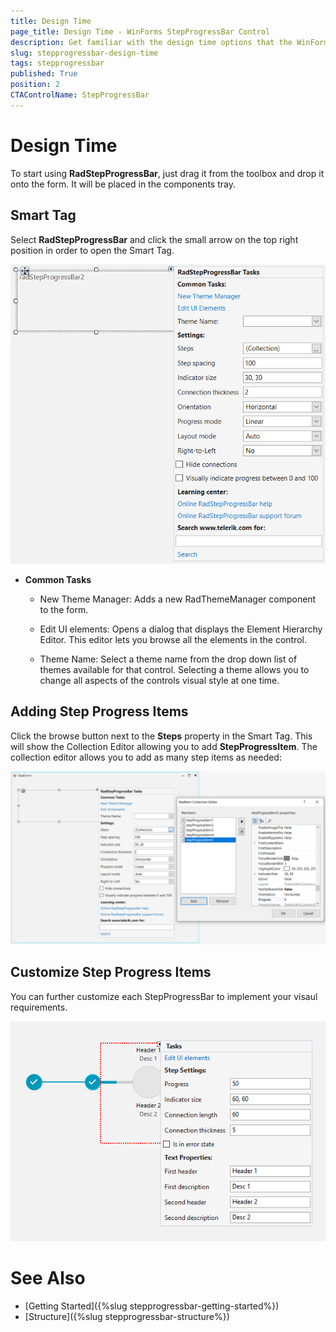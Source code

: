 ```yaml
---
title: Design Time
page_title: Design Time - WinForms StepProgressBar Control
description: Get familiar with the design time options that the WinForms StepProgressBar offers.   
slug: stepprogressbar-design-time
tags: stepprogressbar
published: True
position: 2 
CTAControlName: StepProgressBar
---
```


# Design Time 

To start using **RadStepProgressBar**, just drag it from the toolbox and drop it onto the form. It will be placed in the components tray.

## Smart Tag 

Select **RadStepProgressBar** and click the small arrow on the top right position in order to open the Smart Tag.

![winforms/stepprogressbar-design-time 001](images/stepprogressbar-design-time001.png) 

* **Common Tasks**

	* New Theme Manager: Adds a new RadThemeManager component to the form.

	* Edit UI elements: Opens a dialog that displays the Element Hierarchy Editor. This editor lets you browse all the elements in the control.

	* Theme Name: Select a theme name from the drop down list of themes available for that control. Selecting a theme allows you to change all aspects of the controls visual style at one time.

## Adding Step Progress Items

Click the browse button next to the **Steps** property in the Smart Tag. This will show the Collection Editor allowing you to add **StepProgressItem**. The collection editor allows you to add as many step items as needed:

![stepprogressbar-design-time 002](images/stepprogressbar-design-time002.png)


## Customize Step Progress Items

You can further customize each StepProgressBar to implement your visaul requirements.

![stepprogressbar-design-time 002](images/stepprogressbar-design-time003.png)

# See Also

* [Getting Started]({%slug stepprogressbar-getting-started%})
* [Structure]({%slug stepprogressbar-structure%})
 
        
